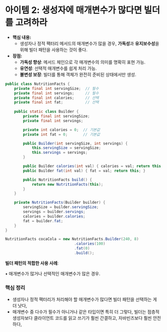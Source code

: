 # 아이템 2: 생성자에 매개변수가 많다면 빌더를 고려하라

- **핵심 내용:**
    - 생성자나 정적 팩터리 메서드의 매개변수가 많을 경우, **가독성**과 **유지보수성**을 위해 빌더 패턴을 사용하는 것이 좋다.
- **장점:**
    - **가독성 향상**: 메서드 체인으로 각 매개변수의 의미를 명확히 표현 가능.
    - **유연성**: 선택적 매개변수를 쉽게 처리 가능.
    - **불변성 보장**: 빌더를 통해 객체가 완전히 준비된 상태에서만 생성.

```java
public class NutritionFacts {
    private final int servingSize;  // 필수
    private final int servings;     // 필수
    private final int calories;     // 선택
    private final int fat;          // 선택
    
    public static class Builder {
        private final int servingSize;
        private final int servings;

        private int calories = 0;  // 기본값
        private int fat = 0;       // 기본값

        public Builder(int servingSize, int servings) {
            this.servingSize = servingSize;
            this.servings = servings;
        }

        public Builder calories(int val) { calories = val; return this; }
        public Builder fat(int val) { fat = val; return this; }

        public NutritionFacts build() {
            return new NutritionFacts(this);
        }
    }

    private NutritionFacts(Builder builder) {
        servingSize = builder.servingSize;
        servings = builder.servings;
        calories = builder.calories;
        fat = builder.fat;
    }
}

NutritionFacts cocaCola = new NutritionFacts.Builder(240, 8)
                               .calories(100)
                               .fat(0)
                               .build();
```

**빌더 패턴의 적합한 사용 사례**:

•	매개변수가 많거나 선택적인 매개변수가 많은 경우.

### 핵심 정리

- 생성자나 정적 팩터리가 처리해야 할 매개변수가 많다면 빌더 패턴을 선택하는 게 더 낫다,
- 매개변수 중 다수가 필수가 아니거나 같은 타입이면 특히 더 그렇다, 빌더는 점층적 생성자보다 클라이언트 코드를 읽고 쓰기가 훨씬 간결하고, 자바빈즈보다 훨씬 안전하다,